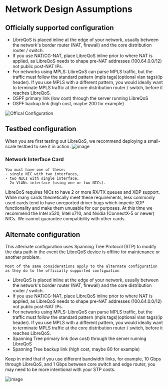 # Network Design Assumptions

## Officially supported configuration

- LibreQoS is placed inline at the edge of your network, usually between the network's border router (NAT, firewall) and the core distribution router / switch.
- If you use NAT/CG-NAT, place LibreQoS inline prior to where NAT is applied, as LibreQoS needs to shape pre-NAT addresses (100.64.0.0/12) not public post-NAT IPs.
- For networks using MPLS: LibreQoS can parse MPLS traffic, but the traffic must follow the standard pattern (mpls tags)(optional vlan tags)(ip header). If you use MPLS with a different pattern, you would ideally want to terminate MPLS traffic at the core distribution router / switch, before it reaches LibreQoS.
- OSPF primary link (low cost) through the server running LibreQoS
- OSPF backup link (high cost, maybe 200 for example)

![Offical Configuration](https://github.com/user-attachments/assets/ae0ff660-8de0-413e-a83a-d62c173447a4)

## Testbed configuration
When you are first testing out LibreQoS, we recommend deploying a small-scale testbed to see it in action.
![image](https://github.com/user-attachments/assets/6174bd29-112d-4b00-bea8-41314983d37a)

### Network Interface Card

```{note}
You must have one of these:
- single NIC with two interfaces,
- two NICs with single interface,
- 2x VLANs interface (using one or two NICs).
```

LibreQoS requires NICs to have 2 or more RX/TX queues and XDP support. While many cards theoretically meet these requirements, less commonly used cards tend to have unreported driver bugs which impede XDP functionality and make them unusable for our purposes. At this time we recommend the Intel x520, Intel x710, and Nvidia (ConnectX-5 or newer) NICs. We cannot guarantee compatibility with other cards.

## Alternate configuration

This alternate configuration uses Spanning Tree Protocol (STP) to modify the data path in the event the LibreQoS device is offline for maintenance or another problem.

```{note}
Most of the same considerations apply to the alternate configuration as they do to the officially supported configuation
```

- LibreQoS is placed inline at the edge of your network, usually between the network's border router (NAT, firewall) and the core distribution router / switch.
- If you use NAT/CG-NAT, place LibreQoS inline prior to where NAT is applied, as LibreQoS needs to shape pre-NAT addresses (100.64.0.0/12) not public post-NAT IPs.
- For networks using MPLS: LibreQoS can parse MPLS traffic, but the traffic must follow the standard pattern (mpls tags)(optional vlan tags)(ip header). If you use MPLS with a different pattern, you would ideally want to terminate MPLS traffic at the core distribution router / switch, before it reaches LibreQoS.
- Spanning Tree primary link (low cost) through the server running LibreQoS
- Spanning Tree backup link (high cost, maybe 80 for example)

Keep in mind that if you use different bandwidth links, for example, 10 Gbps through LibreQoS, and 1 Gbps between core switch and edge router, you may need to be more intentional with your STP costs.

![image](https://github.com/user-attachments/assets/39247655-3bcf-4a0c-8cfb-1ed1a96d3c2d)

